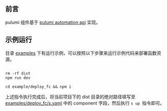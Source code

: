## 前言

pulumi 组件基于 [pulumi automation api](https://www.pulumi.com/blog/automation-api/) 实现。

## 示例运行

目录 [examples](./examples) 下有运行示例，可以按照以下步骤来运行示例代码来部署函数资源。

```shell

rm -rf dist
npm run dev

cd example/deploy_fc && npm i
```

上述指令执行完成后，将当前项目下的 dist 目录的绝对路径填写至 [examples/deploy_fc/s.yaml](./examples/deploy_fc/s.yaml) 中的 component 字段，然后执行 ```s up ```指令即可。